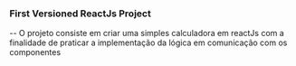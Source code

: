 ### First Versioned ReactJs Project 

-- O projeto consiste em criar uma simples calculadora em reactJs com a finalidade de praticar a implementação da lógica em comunicação com os componentes
